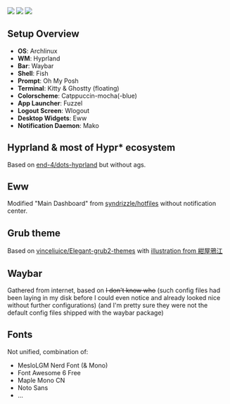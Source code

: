 <img src="https://github.com/Uyanide/dotfiles/blob/main/.chores/desktop.jpg?raw=true"/>
<img src="https://github.com/Uyanide/dotfiles/blob/main/.chores/tiling.png?raw=true"/>
<img src="https://github.com/Uyanide/dotfiles/blob/main/.chores/grub.jpg?raw=true"/>

## Setup Overview

-   **OS**: Archlinux
-   **WM**: Hyprland
-   **Bar**: Waybar
-   **Shell**: Fish
-   **Prompt**: Oh My Posh
-   **Terminal**: Kitty & Ghostty (floating)
-   **Colorscheme**: Catppuccin-mocha(-blue)
-   **App Launcher**: Fuzzel
-   **Logout Screen**: Wlogout
-   **Desktop Widgets**: Eww
-   **Notification Daemon**: Mako

## Hyprland & most of Hypr\* ecosystem

Based on [end-4/dots-hyprland](https://github.com/end-4/dots-hyprland) but without ags.

## Eww

Modified "Main Dashboard" from [syndrizzle/hotfiles](https://github.com/syndrizzle/hotfiles/tree/bspwm) without notification center.

## Grub theme

Based on [vinceliuice/Elegant-grub2-themes](https://github.com/vinceliuice/Elegant-grub2-themes) with [illustration from 紺屋鴉江](https://www.pixiv.net/artworks/119683453)

## Waybar

Gathered from internet, based on <s>I don't know who</s> (such config files had been laying in my disk before I could even notice and already looked nice without further configurations) (and I'm pretty sure they were not the default config files shipped with the waybar package)

## Fonts

Not unified, combination of:

-   MesloLGM Nerd Font (& Mono)
-   Font Awesome 6 Free
-   Maple Mono CN
-   Noto Sans
-   ...
